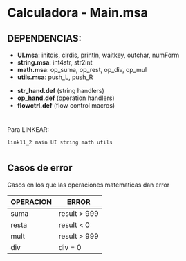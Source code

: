 # Calculadora - Main.msa

## DEPENDENCIAS:
* **UI.msa**: initdis, clrdis, println, waitkey, outchar, numForm
* **string.msa**: int4str, str2int
* **math.msa**: op_suma, op_rest, op_div, op_mul  
* **utils.msa**: push_L, push_R
>
* **str_hand.def** (string handlers)
* **op_hand.def** (operation handlers)
* **flowctrl.def** (flow control macros)

#
Para LINKEAR:
```
link11_2 main UI string math utils
```


#
## Casos de error

Casos en los que las operaciones matematicas dan error

|  OPERACION          |  ERROR  	|
|---------------|-----------------------|
|suma		| result > 999
|resta          | result < 0
|mult          	| result > 999
|div          	| div = 0